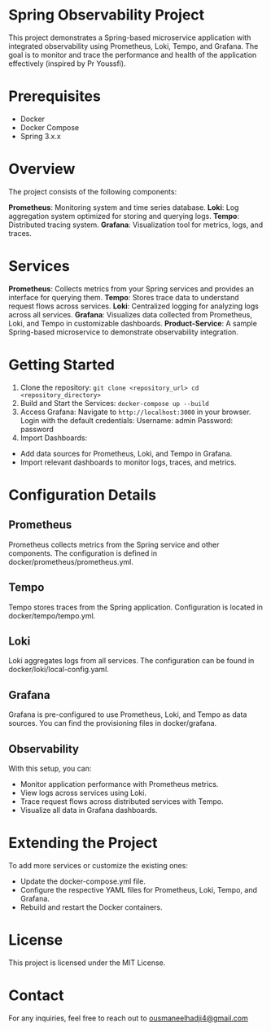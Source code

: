 # Spring Observability Project
This project demonstrates a Spring-based microservice application with integrated observability using Prometheus, Loki, Tempo, and Grafana. The goal is to monitor and trace the performance and health of the application effectively (inspired by Pr Youssfi).

# Prerequisites
- Docker
- Docker Compose
- Spring 3.x.x

# Overview
The project consists of the following components:

**Prometheus**: Monitoring system and time series database.
**Loki**: Log aggregation system optimized for storing and querying logs.
**Tempo**: Distributed tracing system.
**Grafana**: Visualization tool for metrics, logs, and traces.

# Services
**Prometheus**: Collects metrics from your Spring services and provides an interface for querying them.
**Tempo**: Stores trace data to understand request flows across services.
**Loki**: Centralized logging for analyzing logs across all services.
**Grafana**: Visualizes data collected from Prometheus, Loki, and Tempo in customizable dashboards.
**Product-Service**: A sample Spring-based microservice to demonstrate observability integration.

# Getting Started

1. Clone the repository:
`git clone <repository_url>
cd <repository_directory>`
2. Build and Start the Services:
`docker-compose up --build`
3. Access Grafana:
Navigate to `http://localhost:3000` in your browser.
Login with the default credentials:
Username: admin
Password: password
4. Import Dashboards:
- Add data sources for Prometheus, Loki, and Tempo in Grafana.
- Import relevant dashboards to monitor logs, traces, and metrics.

# Configuration Details
## Prometheus
Prometheus collects metrics from the Spring service and other components. The configuration is defined in docker/prometheus/prometheus.yml.

## Tempo
Tempo stores traces from the Spring application. Configuration is located in docker/tempo/tempo.yml.

## Loki
Loki aggregates logs from all services. The configuration can be found in docker/loki/local-config.yaml.

## Grafana
Grafana is pre-configured to use Prometheus, Loki, and Tempo as data sources. You can find the provisioning files in docker/grafana.

## Observability
With this setup, you can:

- Monitor application performance with Prometheus metrics.
- View logs across services using Loki.
- Trace request flows across distributed services with Tempo.
- Visualize all data in Grafana dashboards.

# Extending the Project
To add more services or customize the existing ones:

- Update the docker-compose.yml file.
- Configure the respective YAML files for Prometheus, Loki, Tempo, and Grafana.
- Rebuild and restart the Docker containers.

# License
This project is licensed under the MIT License.

# Contact
For any inquiries, feel free to reach out to ousmaneelhadji4@gmail.com
